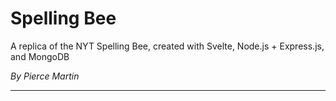 # Spelling Bee

A replica of the NYT Spelling Bee, created with Svelte, Node.js + Express.js, and MongoDB

*By Pierce Martin*

---